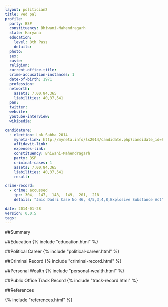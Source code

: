 ```yaml
---
layout: politician2
title: ved pal
profile: 
  party: BSP
  constituency: Bhiwani-Mahendragarh
  state: Haryana
  education: 
    level: 8th Pass
    details: 
  photo: 
  sex: 
  caste: 
  religion: 
  current-office-title: 
  crime-accusation-instances: 1
  date-of-birth: 1971
  profession: 
  networth: 
    assets: 7,00,84,365
    liabilities: 40,37,541
  pan: 
  twitter: 
  website: 
  youtube-interview: 
  wikipedia: 

candidature: 
  - election: Lok Sabha 2014
    myneta-link: http://myneta.info/ls2014/candidate.php?candidate_id=869
    affidavit-link: 
    expenses-link: 
    constituency: Bhiwani-Mahendragarh 
    party: BSP
    criminal-cases: 1
    assets: 7,00,84,365
    liabilities: 40,37,541
    result:  

crime-record: 
  - crime: accussed
    ipc: 304,  147,  148,  149,  201,  218
    details: "Jmic Dadri Case No 46, 4/5,3,4,8,Explosive Substance Act" 

date: 2014-01-28
version: 0.0.5
tags: 
---
```

##Summary


##Education
{% include "education.html" %}


##Political Career
{% include "political-career.html" %}


##Criminal Record
{% include "criminal-record.html" %}


##Personal Wealth
{% include "personal-wealth.html" %}


##Public Office Track Record
{% include "track-record.html" %}


##References


{% include "references.html" %}